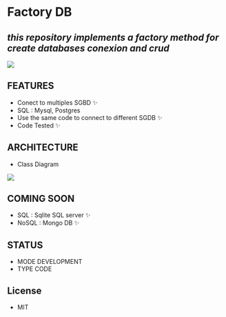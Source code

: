 # Factory DB
## _this repository implements a factory method for create databases conexion and crud_

![](https://www.freeiconspng.com/uploads/factory-icon--vista-business-icons--softiconsm-28.png)


## FEATURES

- Conect to multiples SGBD ✨
- SQL : Mysql, Postgres
- Use the same code to connect to different SGDB ✨
- Code Tested ✨

## ARCHITECTURE

- Class Diagram

![](https://jdcastaneda.ml/tienda/wp-content/uploads/2022/04/class-factory.method.png)

## COMING SOON

-  SQL : Sqlite  SQL server ✨
-  NoSQL : Mongo DB ✨


## STATUS
- MODE DEVELOPMENT
- TYPE CODE


## License
- MIT



